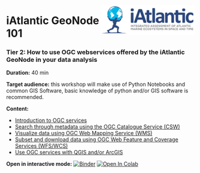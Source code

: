 <img src="./img/logo.png" align="right" width="50%"></img>
# iAtlantic GeoNode 101
### Tier 2: How to use OGC webservices offered by the iAtlantic GeoNode in your data analysis

**Duration:** 40 min

**Target audience:** this workshop will make use of Python Notebooks and common GIS Software, basic knowledge of python and/or GIS software is recommended.

**Content:**

- [Introduction to OGC services](./0_Introduction_to_OGC_web_services.ipynb)
- [Search through metadata using the OGC Catalogue Service (CSW)](./1_search_metadata_with_CSW.ipynb) 
- [Visualize data using OGC Web Mapping Service (WMS)](./2_visualize_data_with_WMS.ipynb) 
- [Subset and download data using OGC Web Feature and Coverage Services (WFS/WCS)](./3_subset_and_download_data_with_WFS&WCS.ipynb)
- [Use OGC services with QGIS and/or ArcGIS](./4_OGC_services_from_QGIS_and_ArcGIS.ipynb)

**Open in interactive mode:** 
[![Binder](https://mybinder.org/badge_logo.svg)](https://mybinder.org/v2/gh/iAtlanticGeoNode/OGC_webservices_workshop/master)
[![Open In Colab](https://colab.research.google.com/assets/colab-badge.svg)](https://colab.research.google.com/github/iAtlanticGeoNode/OGC_webservices_workshop/blob/master/0_Introduction_to_OGC_web_services.ipynb)


